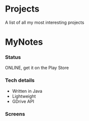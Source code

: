 # Projects
A list of all my most interesting projects

# MyNotes
### Status
ONLINE, get it on the Play Store
### Tech details
- Written in Java
- Lightweight
- GDrive API
### Screens

